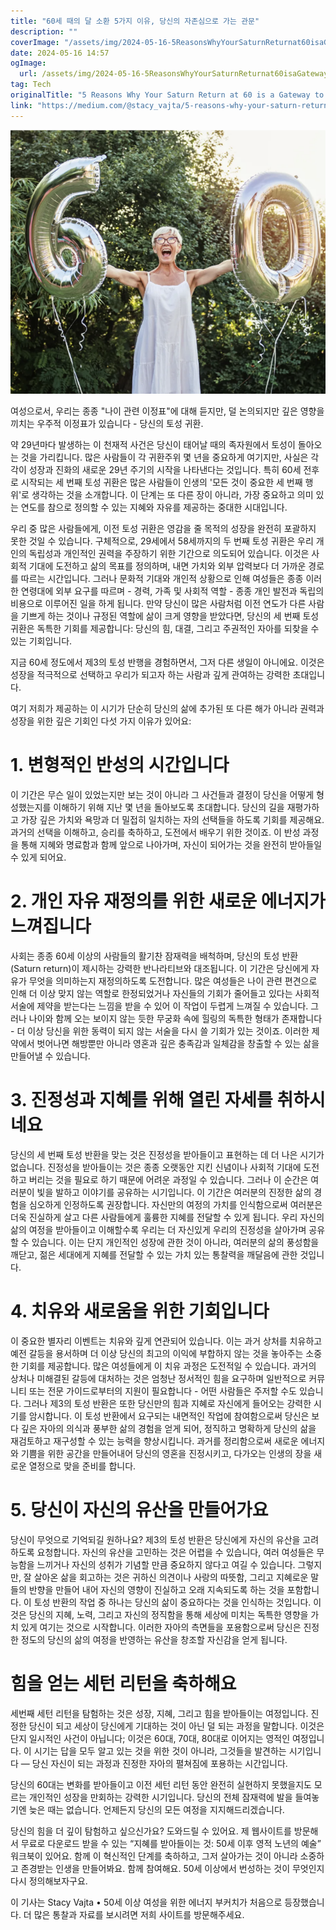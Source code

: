 ```yaml
---
title: "60세 때의 달 소환 5가지 이유, 당신의 자존심으로 가는 관문"
description: ""
coverImage: "/assets/img/2024-05-16-5ReasonsWhyYourSaturnReturnat60isaGatewaytoEmpowerment_0.png"
date: 2024-05-16 14:57
ogImage: 
  url: /assets/img/2024-05-16-5ReasonsWhyYourSaturnReturnat60isaGatewaytoEmpowerment_0.png
tag: Tech
originalTitle: "5 Reasons Why Your Saturn Return at 60 is a Gateway to Empowerment"
link: "https://medium.com/@stacy_vajta/5-reasons-why-your-saturn-return-at-60-is-a-gateway-to-empowerment-ca31719cb29d"
---
```



![Image](/assets/img/2024-05-16-5ReasonsWhyYourSaturnReturnat60isaGatewaytoEmpowerment_0.png)

여성으로서, 우리는 종종 "나이 관련 이정표"에 대해 듣지만, 덜 논의되지만 깊은 영향을 끼치는 우주적 이정표가 있습니다 - 당신의 토성 귀환.

약 29년마다 발생하는 이 천재적 사건은 당신이 태어날 때의 족자원에서 토성이 돌아오는 것을 가리킵니다. 많은 사람들이 각 귀환주위 몇 년을 중요하게 여기지만, 사실은 각각이 성장과 진화의 새로운 29년 주기의 시작을 나타낸다는 것입니다. 특히 60세 전후로 시작되는 세 번째 토성 귀환은 많은 사람들이 인생의 '모든 것이 중요한 세 번째 행위'로 생각하는 것을 소개합니다. 이 단계는 또 다른 장이 아니라, 가장 중요하고 의미 있는 연도를 참으로 정의할 수 있는 지혜와 자유를 제공하는 중대한 시대입니다.

우리 중 많은 사람들에게, 이전 토성 귀환은 영감을 줄 목적의 성장을 완전히 포괄하지 못한 것일 수 있습니다. 구체적으로, 29세에서 58세까지의 두 번째 토성 귀환은 우리 개인의 독립성과 개인적인 권력을 주장하기 위한 기간으로 의도되어 있습니다. 이것은 사회적 기대에 도전하고 삶의 목표를 정의하며, 내면 가치와 외부 압력보다 더 가까운 경로를 따르는 시간입니다. 그러나 문화적 기대와 개인적 상황으로 인해 여성들은 종종 이러한 연령대에 외부 요구를 따르며 - 경력, 가족 및 사회적 역할 - 종종 개인 발전과 독립의 비용으로 이루어진 일을 하게 됩니다. 만약 당신이 많은 사람처럼 이전 연도가 다른 사람을 기쁘게 하는 것이나 규정된 역할에 삶이 크게 영향을 받았다면, 당신의 세 번째 토성 귀환은 독특한 기회를 제공합니다: 당신의 힘, 대결, 그리고 주권적인 자아를 되찾을 수 있는 기회입니다.

<div class="content-ad"></div>

지금 60세 정도에서 제3의 토성 반행을 경험하면서, 그저 다른 생일이 아니에요. 이것은 성장을 적극적으로 선택하고 우리가 되고자 하는 사람과 깊게 관여하는 강력한 초대입니다.

여기 저희가 제공하는 이 시기가 단순히 당신의 삶에 추가된 또 다른 해가 아니라 권력과 성장을 위한 깊은 기회인 다섯 가지 이유가 있어요:

# 1. 변형적인 반성의 시간입니다

이 기간은 무슨 일이 있었는지만 보는 것이 아니라 그 사건들과 결정이 당신을 어떻게 형성했는지를 이해하기 위해 지난 몇 년을 돌아보도록 초대합니다. 당신의 길을 재평가하고 가장 깊은 가치와 욕망과 더 밀접히 일치하는 자의 선택들을 하도록 기회를 제공해요. 과거의 선택을 이해하고, 승리를 축하하고, 도전에서 배우기 위한 것이죠. 이 반성 과정을 통해 지혜와 명료함과 함께 앞으로 나아가며, 자신이 되어가는 것을 완전히 받아들일 수 있게 되어요.

<div class="content-ad"></div>

# 2. 개인 자유 재정의를 위한 새로운 에너지가 느껴집니다

사회는 종종 60세 이상의 사람들의 활기찬 잠재력을 배척하며, 당신의 토성 반환(Saturn return)이 제시하는 강력한 반나라티브와 대조됩니다. 이 기간은 당신에게 자유가 무엇을 의미하는지 재정의하도록 도전합니다. 많은 여성들은 나이 관련 편견으로 인해 더 이상 맞지 않는 역할로 한정되었거나 자신들의 기회가 줄어들고 있다는 사회적 서술에 제약을 받는다는 느낌을 받을 수 있어 이 작업이 두렵게 느껴질 수 있습니다. 그러나 나이와 함께 오는 보이지 않는 듯한 무궁화 속에 힐링의 독특한 형태가 존재합니다 - 더 이상 당신을 위한 동력이 되지 않는 서술을 다시 쓸 기회가 있는 것이죠. 이러한 제약에서 벗어나면 해방뿐만 아니라 영혼과 깊은 충족감과 일체감을 창출할 수 있는 삶을 만들어낼 수 있습니다.

# 3. 진정성과 지혜를 위해 열린 자세를 취하시네요

당신의 세 번째 토성 반환을 맞는 것은 진정성을 받아들이고 표현하는 데 더 나은 시기가 없습니다. 진정성을 받아들이는 것은 종종 오랫동안 지킨 신념이나 사회적 기대에 도전하고 버리는 것을 필요로 하기 때문에 어려운 과정일 수 있습니다. 그러나 이 순간은 여러분이 빛을 발하고 이야기를 공유하는 시기입니다. 이 기간은 여러분의 진정한 삶의 경험을 심오하게 인정하도록 권장합니다. 자신만의 여정의 가치를 인식함으로써 여러분은 더욱 진실하게 살고 다른 사람들에게 훌륭한 지혜를 전달할 수 있게 됩니다. 우리 자신의 삶의 여정을 받아들이고 이해할수록 우리는 더 자신있게 우리의 진정성을 살아가며 공유할 수 있습니다. 이는 단지 개인적인 성장에 관한 것이 아니라, 여러분의 삶의 풍성함을 깨닫고, 젊은 세대에게 지혜를 전달할 수 있는 가치 있는 통찰력을 깨달음에 관한 것입니다.

<div class="content-ad"></div>

# 4. 치유와 새로움을 위한 기회입니다

이 중요한 별자리 이벤트는 치유와 깊게 연관되어 있습니다. 이는 과거 상처를 치유하고 예전 갈등을 용서하며 더 이상 당신의 최고의 이익에 부합하지 않는 것을 놓아주는 소중한 기회를 제공합니다. 많은 여성들에게 이 치유 과정은 도전적일 수 있습니다. 과거의 상처나 미해결된 갈등에 대처하는 것은 엄청난 정서적인 힘을 요구하며 일반적으로 커뮤니티 또는 전문 가이드로부터의 지원이 필요합니다 - 어떤 사람들은 주저할 수도 있습니다. 그러나 제3의 토성 반환은 또한 당신만의 힘과 지혜로 자신에게 들어오는 강력한 시기를 암시합니다. 이 토성 반환에서 요구되는 내면적인 작업에 참여함으로써 당신은 보다 깊은 자아의 의식과 풍부한 삶의 경험을 얻게 되어, 정직하고 명확하게 당신의 삶을 재검토하고 재구성할 수 있는 능력을 향상시킵니다. 과거를 정리함으로써 새로운 에너지와 기쁨을 위한 공간을 만들어내어 당신의 영혼을 진정시키고, 다가오는 인생의 장을 새로운 열정으로 맞을 준비를 합니다.

# 5. 당신이 자신의 유산을 만들어가요

당신이 무엇으로 기억되길 원하나요? 제3의 토성 반환은 당신에게 자신의 유산을 고려하도록 요청합니다. 자신의 유산을 고민하는 것은 어렵을 수 있습니다, 여러 여성들은 무능함을 느끼거나 자신의 성취가 기념할 만큼 중요하지 않다고 여길 수 있습니다. 그렇지만, 잘 살아온 삶을 회고하는 것은 귀하신 의견이나 사랑의 따뜻함, 그리고 지혜로운 말들의 반향을 만들어 내어 자신의 영향이 진실하고 오래 지속되도록 하는 것을 포함합니다. 이 토성 반환의 작업 중 하나는 당신의 삶이 중요하다는 것을 인식하는 것입니다. 이것은 당신의 지혜, 노력, 그리고 자신의 정직함을 통해 세상에 미치는 독특한 영향을 가치 있게 여기는 것으로 시작합니다. 이러한 자아의 측면들을 포용함으로써 당신은 진정한 정도의 당신의 삶의 여정을 반영하는 유산을 창조할 자신감을 얻게 됩니다.

<div class="content-ad"></div>

# 힘을 얻는 세턴 리턴을 축하해요

세번째 세턴 리턴을 탐험하는 것은 성장, 지혜, 그리고 힘을 받아들이는 여정입니다. 진정한 당신이 되고 세상이 당신에게 기대하는 것이 아닌 덜 되는 과정을 말합니다. 이것은 단지 일시적인 사건이 아닙니다; 이것은 60대, 70대, 80대로 이어지는 영적인 여정입니다. 이 시기는 답을 모두 알고 있는 것을 위한 것이 아니라, 그것들을 발견하는 시기입니다 — 당신 자신이 되는 과정과 진정한 자아의 펼쳐짐에 포용하는 시간입니다.

당신의 60대는 변화를 받아들이고 이전 세턴 리턴 동안 완전히 실현하지 못했을지도 모르는 개인적인 성장을 만회하는 강력한 시기입니다. 당신의 전체 잠재력에 발을 들여놓기엔 늦은 때는 없습니다. 언제든지 당신의 모든 여정을 지지해드리겠습니다.

당신의 힘을 더 깊이 탐험하고 싶으신가요? 도와드릴 수 있어요. 제 웹사이트를 방문해서 무료로 다운로드 받을 수 있는 “지혜를 받아들이는 것: 50세 이후 영적 노년의 예술” 워크북이 있어요. 함께 이 혁신적인 단계를 축하하고, 그저 살아가는 것이 아니라 소중하고 존경받는 인생을 만들어봐요. 함께 참여해요. 50세 이상에서 번성하는 것이 무엇인지 다시 정의해보자구요.

<div class="content-ad"></div>

이 기사는 Stacy Vajta • 50세 이상 여성을 위한 에너지 부커치가 처음으로 등장했습니다. 더 많은 통찰과 자료를 보시려면 저희 사이트를 방문해주세요.